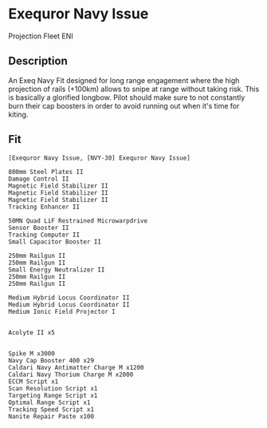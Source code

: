 # Exequror Navy Issue 
Projection Fleet ENI

## Description

An Exeq Navy Fit designed for long range engagement where the high projection of rails (+100km) allows
to snipe at range without taking risk. This is basically a glorified longbow. Pilot should make sure
to not constantly burn their cap boosters in order to avoid running out when it's time for kiting.

## Fit
```
[Exequror Navy Issue, [NVY-30] Exequror Navy Issue]

800mm Steel Plates II
Damage Control II
Magnetic Field Stabilizer II
Magnetic Field Stabilizer II
Magnetic Field Stabilizer II
Tracking Enhancer II

50MN Quad LiF Restrained Microwarpdrive
Sensor Booster II
Tracking Computer II
Small Capacitor Booster II

250mm Railgun II
250mm Railgun II
Small Energy Neutralizer II
250mm Railgun II
250mm Railgun II

Medium Hybrid Locus Coordinator II
Medium Hybrid Locus Coordinator II
Medium Ionic Field Projector I


Acolyte II x5


Spike M x3000
Navy Cap Booster 400 x29
Caldari Navy Antimatter Charge M x1200
Caldari Navy Thorium Charge M x2000
ECCM Script x1
Scan Resolution Script x1
Targeting Range Script x1
Optimal Range Script x1
Tracking Speed Script x1
Nanite Repair Paste x100
```
